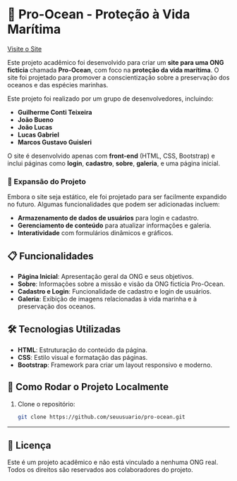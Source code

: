 # 🌊 **Pro-Ocean** - Proteção à Vida Marítima

[Visite o Site](https://pro-ocean.vercel.app/index.html)

Este projeto acadêmico foi desenvolvido para criar um **site para uma ONG fictícia** chamada **Pro-Ocean**, com foco na **proteção da vida marítima**. O site foi projetado para promover a conscientização sobre a preservação dos oceanos e das espécies marinhas.

Este projeto foi realizado por um grupo de desenvolvedores, incluindo:

- **Guilherme Conti Teixeira**
- **João Bueno**
- **João Lucas**
- **Lucas Gabriel**
- **Marcos Gustavo Guisleri** 

O site é desenvolvido apenas com **front-end** (HTML, CSS, Bootstrap) e inclui páginas como **login**, **cadastro**, **sobre**, **galeria**, e uma página inicial.

### 🌱 Expansão do Projeto

Embora o site seja estático, ele foi projetado para ser facilmente expandido no futuro. Algumas funcionalidades que podem ser adicionadas incluem:

- **Armazenamento de dados de usuários** para login e cadastro.
- **Gerenciamento de conteúdo** para atualizar informações e galeria.
- **Interatividade** com formulários dinâmicos e gráficos.

## 📋 Funcionalidades

- **Página Inicial**: Apresentação geral da ONG e seus objetivos.
- **Sobre**: Informações sobre a missão e visão da ONG fictícia Pro-Ocean.
- **Cadastro e Login**: Funcionalidade de cadastro e login de usuários.
- **Galeria**: Exibição de imagens relacionadas à vida marinha e à preservação dos oceanos.

## 🛠 Tecnologias Utilizadas

- **HTML**: Estruturação do conteúdo da página.
- **CSS**: Estilo visual e formatação das páginas.
- **Bootstrap**: Framework para criar um layout responsivo e moderno.

## 🚀 Como Rodar o Projeto Localmente

1. Clone o repositório:

   ```bash
   git clone https://github.com/seuusuario/pro-ocean.git

---

## 📅 Licença

Este é um projeto acadêmico e não está vinculado a nenhuma ONG real. Todos os direitos são reservados aos colaboradores do projeto.

